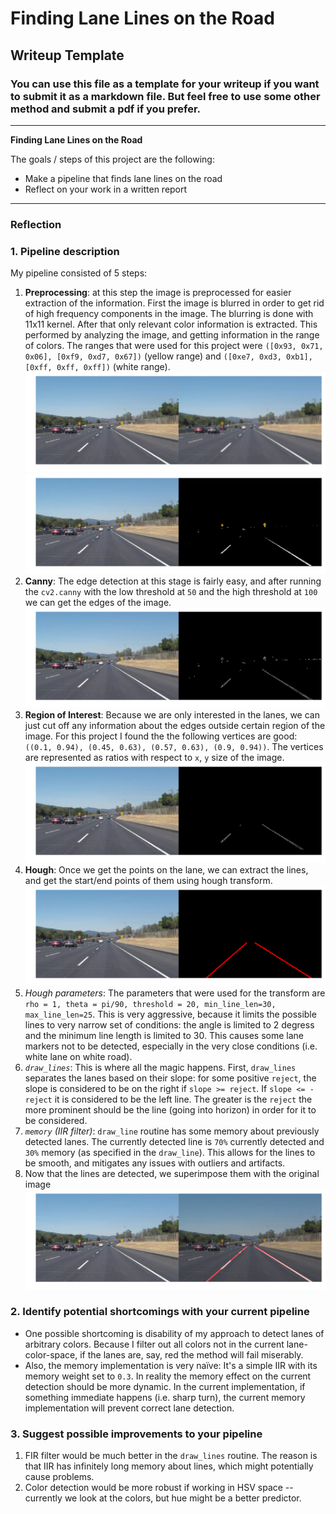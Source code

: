 # **Finding Lane Lines on the Road**

## Writeup Template

### You can use this file as a template for your writeup if you want to submit it as a markdown file. But feel free to use some other method and submit a pdf if you prefer.

---

**Finding Lane Lines on the Road**

The goals / steps of this project are the following:
* Make a pipeline that finds lane lines on the road
* Reflect on your work in a written report

---

### Reflection

### 1. Pipeline description

My pipeline consisted of 5 steps:

1. **Preprocessing**: at this step the image is preprocessed for easier extraction of the information.
First the image is blurred in order to get rid of high frequency components in the image.
The blurring is done with 11x11 kernel.
After that only relevant color information is extracted.
This performed by analyzing the image, and getting information in the range of colors.
The ranges that were used for this project were `([0x93, 0x71, 0x06], [0xf9, 0xd7, 0x67])` (yellow range) and `([0xe7, 0xd3, 0xb1], [0xff, 0xff, 0xff])` (white range).
![Blurring](./images/1-gauss.png)
![Color Masking](./images/1-mask-out.png)
2. **Canny**: The edge detection at this stage is fairly easy, and after running the `cv2.canny` with the low threshold at `50` and the high threshold at `100` we can get the edges of the image.
![Canny](./images/2-canny.png)
3. **Region of Interest**: Because we are only interested in the lanes, we can just cut off any information about the edges outside certain region of the image. For this project I found the the following vertices are good: `((0.1, 0.94), (0.45, 0.63), (0.57, 0.63), (0.9, 0.94))`.
The vertices are represented as ratios with respect to `x`, `y` size of the image.
![Region of Interest](./images/3-region.png)
4. **Hough**: Once we get the points on the lane, we can extract the lines, and get the start/end points of them using hough transform.
![Hough transform and line detection](./images/4-hough.png)
 1. _Hough parameters_: The parameters that were used for the transform are `rho = 1, theta = pi/90, threshold = 20, min_line_len=30, max_line_len=25`.
 This is very aggressive, because it limits the possible lines to very narrow set of conditions: the angle is limited to 2 degress and the minimum line length is limited to 30.
 This causes some lane markers not to be detected, especially in the very close conditions (i.e. white lane on white road).
 2. *`draw_lines`*: This is where all the magic happens.
 First, `draw_lines` separates the lanes based on their slope: for some positive `reject`, the slope is considered to be on the right if `slope >= reject`.
 If `slope <= -reject` it is considered to be the left line.
 The greater is the `reject` the more prominent should be the line (going into horizon) in order for it to be considered.
 3. _`memory` (IIR filter)_: `draw_line` routine has some memory about previously detected lanes.
 The currently detected line is `70%` currently detected and `30%` memory (as specified in the `draw_line`).
 This allows for the lines to be smooth, and mitigates any issues with outliers and artifacts.
5. Now that the lines are detected, we superimpose them with the original image
![Weight](./images/5-weight.png)

### 2. Identify potential shortcomings with your current pipeline

- One possible shortcoming is disability of my approach to detect lanes of arbitrary colors.
Because I filter out all colors not in the current lane-color-space, if the lanes are, say, red the method will fail miserably.
- Also, the memory implementation is very naïve: It's a simple IIR with its memory weight set to `0.3`.
In reality the memory effect on the current detection should be more dynamic.
In the current implementation, if something immediate happens (i.e. sharp turn), the current memory implementation will prevent correct lane detection.

### 3. Suggest possible improvements to your pipeline

1. FIR filter would be much better in the `draw_lines` routine.
The reason is that IIR has infinitely long memory about lines, which might potentially cause problems.
2. Color detection would be more robust if working in HSV space -- currently we look at the colors, but hue might be a better predictor.
